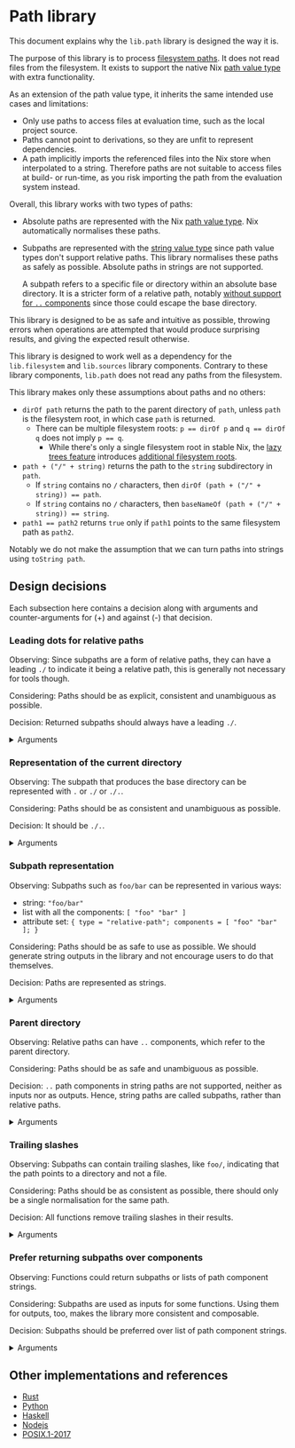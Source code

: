 # Path library

This document explains why the `lib.path` library is designed the way it is.

The purpose of this library is to process [filesystem paths].
It does not read files from the filesystem.
It exists to support the native Nix [path value type] with extra functionality.

[filesystem paths]: https://en.m.wikipedia.org/wiki/Path_(computing)
[path value type]: https://nixos.org/manual/nix/stable/language/values.html#type-path

As an extension of the path value type, it inherits the same intended use cases and limitations:
- Only use paths to access files at evaluation time, such as the local project source.
- Paths cannot point to derivations, so they are unfit to represent dependencies.
- A path implicitly imports the referenced files into the Nix store when interpolated to a string.
  Therefore paths are not suitable to access files at build- or run-time, as you risk importing the path from the evaluation system instead.

Overall, this library works with two types of paths:
- Absolute paths are represented with the Nix [path value type].
  Nix automatically normalises these paths.
- Subpaths are represented with the [string value type] since path value types don't support relative paths.
  This library normalises these paths as safely as possible.
  Absolute paths in strings are not supported.

  A subpath refers to a specific file or directory within an absolute base directory.
  It is a stricter form of a relative path, notably [without support for `..` components][parents] since those could escape the base directory.

[string value type]: https://nixos.org/manual/nix/stable/language/values.html#type-string

This library is designed to be as safe and intuitive as possible, throwing errors when operations are attempted that would produce surprising results, and giving the expected result otherwise.

This library is designed to work well as a dependency for the `lib.filesystem` and `lib.sources` library components.
Contrary to these library components, `lib.path` does not read any paths from the filesystem.

This library makes only these assumptions about paths and no others:
- `dirOf path` returns the path to the parent directory of `path`, unless `path` is the filesystem root, in which case `path` is returned.
  - There can be multiple filesystem roots: `p == dirOf p` and `q == dirOf q` does not imply `p == q`.
    - While there's only a single filesystem root in stable Nix, the [lazy trees feature](https://github.com/NixOS/nix/pull/6530) introduces [additional filesystem roots](https://github.com/NixOS/nix/pull/6530#discussion_r1041442173).
- `path + ("/" + string)` returns the path to the `string` subdirectory in `path`.
  - If `string` contains no `/` characters, then `dirOf (path + ("/" + string)) == path`.
  - If `string` contains no `/` characters, then `baseNameOf (path + ("/" + string)) == string`.
- `path1 == path2` returns `true` only if `path1` points to the same filesystem path as `path2`.

Notably we do not make the assumption that we can turn paths into strings using `toString path`.

## Design decisions

Each subsection here contains a decision along with arguments and counter-arguments for (+) and against (-) that decision.

### Leading dots for relative paths
[leading-dots]: #leading-dots-for-relative-paths

Observing: Since subpaths are a form of relative paths, they can have a leading `./` to indicate it being a relative path, this is generally not necessary for tools though.

Considering: Paths should be as explicit, consistent and unambiguous as possible.

Decision: Returned subpaths should always have a leading `./`.

<details>
<summary>Arguments</summary>

- (+) In shells, just running `foo` as a command wouldn't execute the file `foo`, whereas `./foo` would execute the file.
  In contrast, `foo/bar` does execute that file without the need for `./`.
  This can lead to confusion about when a `./` needs to be prefixed.
  If a `./` is always included, this becomes a non-issue.
  This effectively then means that paths don't overlap with command names.
- (+) Prepending with `./` makes the subpaths always valid as relative Nix path expressions.
- (+) Using paths in command line arguments could give problems if not escaped properly, e.g. if a path was `--version`.
  This is not a problem with `./--version`.
  This effectively then means that paths don't overlap with GNU-style command line options.
- (-) `./` is not required to resolve relative paths, resolution always has an implicit `./` as prefix.
- (-) It's less noisy without the `./`, e.g. in error messages.
  - (+) But similarly, it could be confusing whether something was even a path.
    e.g. `foo` could be anything, but `./foo` is more clearly a path.
- (+) Makes it more uniform with absolute paths (those always start with `/`).
  - (-) That is not relevant for practical purposes.
- (+) `find` also outputs results with `./`.
  - (-) But only if you give it an argument of `.`.
    If you give it the argument `some-directory`, it won't prefix that.
- (-) `realpath --relative-to` doesn't prefix relative paths with `./`.
  - (+) There is no need to return the same result as `realpath`.

</details>

### Representation of the current directory
[curdir]: #representation-of-the-current-directory

Observing: The subpath that produces the base directory can be represented with `.` or `./` or `./.`.

Considering: Paths should be as consistent and unambiguous as possible.

Decision: It should be `./.`.

<details>
<summary>Arguments</summary>

- (+) `./` would be inconsistent with [the decision to not persist trailing slashes][trailing-slashes].
- (-) `.` is how `realpath` normalises paths.
- (+) `.` can be interpreted as a shell command (it's a builtin for sourcing files in `bash` and `zsh`).
- (+) `.` would be the only path without a `/`.
  It could not be used as a Nix path expression, since those require at least one `/` to be parsed as such.
- (-) `./.` is rather long.
  - (-) We don't require users to type this though, as it's only output by the library.
    As inputs all three variants are supported for subpaths (and we can't do anything about absolute paths)
- (-) `dirOf "foo" == "."`, so `.` would be consistent with that.
- (+) `./.` is consistent with the [decision to have leading `./`][leading-dots].
- (+) `./.` is a valid Nix path expression, although this property does not hold for every relative path or subpath.

</details>

### Subpath representation
[relrepr]: #subpath-representation

Observing: Subpaths such as `foo/bar` can be represented in various ways:
- string: `"foo/bar"`
- list with all the components: `[ "foo" "bar" ]`
- attribute set: `{ type = "relative-path"; components = [ "foo" "bar" ]; }`

Considering: Paths should be as safe to use as possible.
We should generate string outputs in the library and not encourage users to do that themselves.

Decision: Paths are represented as strings.

<details>
<summary>Arguments</summary>

- (+) It's simpler for the users of the library.
  One doesn't have to convert a path a string before it can be used.
  - (+) Naively converting the list representation to a string with `concatStringsSep "/"` would break for `[]`, requiring library users to be more careful.
- (+) It doesn't encourage people to do their own path processing and instead use the library.
  With a list representation it would seem easy to just use `lib.lists.init` to get the parent directory, but then it breaks for `.`, which would be represented as `[ ]`.
- (+) `+` is convenient and doesn't work on lists and attribute sets.
  - (-) Shouldn't use `+` anyways, we export safer functions for path manipulation.

</details>

### Parent directory
[parents]: #parent-directory

Observing: Relative paths can have `..` components, which refer to the parent directory.

Considering: Paths should be as safe and unambiguous as possible.

Decision: `..` path components in string paths are not supported, neither as inputs nor as outputs.
Hence, string paths are called subpaths, rather than relative paths.

<details>
<summary>Arguments</summary>

- (+) If we wanted relative paths to behave according to the "physical" interpretation (as a directory tree with relations between nodes), it would require resolving symlinks, since e.g. `foo/..` would not be the same as `.` if `foo` is a symlink.
  - (-) The "logical" interpretation is also valid (treating paths as a sequence of names), and is used by some software.
    It is simpler, and not using symlinks at all is safer.
  - (+) Mixing both models can lead to surprises.
  - (+) We can't resolve symlinks without filesystem access.
  - (+) Nix also doesn't support reading symlinks at evaluation time.
  - (-) We could just not handle such cases, e.g. `equals "foo" "foo/bar/.. == false`.
    The paths are different, we don't need to check whether the paths point to the same thing.
    - (+) Assume we said `relativeTo /foo /bar == "../bar"`.
      If this is used like `/bar/../foo` in the end, and `bar` turns out to be a symlink to somewhere else, this won't be accurate.
      - (-) We could decide to not support such ambiguous operations, or mark them as such, e.g. the normal `relativeTo` will error on such a case, but there could be `extendedRelativeTo` supporting that.
- (-) `..` are a part of paths, a path library should therefore support it.
  - (+) If we can convincingly argue that all such use cases are better done e.g. with runtime tools, the library not supporting it can nudge people towards using those.
- (-) We could allow "..", but only in the prefix.
  - (+) Then we'd have to throw an error for doing `append /some/path "../foo"`, making it non-composable.
  - (+) The same is for returning paths with `..`: `relativeTo /foo /bar => "../bar"` would produce a non-composable path.
- (+) We argue that `..` is not needed at the Nix evaluation level, since we'd always start evaluation from the project root and don't go up from there.
  - (+) `..` is supported in Nix paths, turning them into absolute paths.
    - (-) This is ambiguous in the presence of symlinks.
- (+) If you need `..` for building or runtime, you can use build-/run-time tooling to create those (e.g. `realpath` with `--relative-to`), or use absolute paths instead.
  This also gives you the ability to correctly handle symlinks.

</details>

### Trailing slashes
[trailing-slashes]: #trailing-slashes

Observing: Subpaths can contain trailing slashes, like `foo/`, indicating that the path points to a directory and not a file.

Considering: Paths should be as consistent as possible, there should only be a single normalisation for the same path.

Decision: All functions remove trailing slashes in their results.

<details>
<summary>Arguments</summary>

- (+) It allows normalisations to be unique, in that there's only a single normalisation for the same path.
  If trailing slashes were preserved, both `foo/bar` and `foo/bar/` would be valid but different normalisations for the same path.
- Comparison to other frameworks to figure out the least surprising behavior:
  - (+) Nix itself doesn't support trailing slashes when parsing and doesn't preserve them when appending paths.
  - (-) [Rust's std::path](https://doc.rust-lang.org/std/path/index.html) does preserve them during [construction](https://doc.rust-lang.org/std/path/struct.Path.html#method.new).
    - (+) Doesn't preserve them when returning individual [components](https://doc.rust-lang.org/std/path/struct.Path.html#method.components).
    - (+) Doesn't preserve them when [canonicalizing](https://doc.rust-lang.org/std/path/struct.Path.html#method.canonicalize).
  - (+) [Python 3's pathlib](https://docs.python.org/3/library/pathlib.html#module-pathlib) doesn't preserve them during [construction](https://docs.python.org/3/library/pathlib.html#pathlib.PurePath).
    - Notably it represents the individual components as a list internally.
  - (-) [Haskell's filepath](https://hackage.haskell.org/package/filepath-1.4.100.0) has [explicit support](https://hackage.haskell.org/package/filepath-1.4.100.0/docs/System-FilePath.html#g:6) for handling trailing slashes.
    - (-) Does preserve them for [normalisation](https://hackage.haskell.org/package/filepath-1.4.100.0/docs/System-FilePath.html#v:normalise).
  - (-) [NodeJS's Path library](https://nodejs.org/api/path.html) preserves trailing slashes for [normalisation](https://nodejs.org/api/path.html#pathnormalizepath).
    - (+) For [parsing a path](https://nodejs.org/api/path.html#pathparsepath) into its significant elements, trailing slashes are not preserved.
- (+) Nix's builtin function `dirOf` gives an unexpected result for paths with trailing slashes: `dirOf "foo/bar/" == "foo/bar"`.
  Inconsistently, `baseNameOf` works correctly though: `baseNameOf "foo/bar/" == "bar"`.
  - (-) We are writing a path library to improve handling of paths though, so we shouldn't use these functions and discourage their use.
- (-) Unexpected result when normalising intermediate paths, like `relative.normalise ("foo" + "/") + "bar" == "foobar"`.
  - (+) This is not a practical use case though.
  - (+) Don't use `+` to append paths, this library has a `join` function for that.
    - (-) Users might use `+` out of habit though.
- (+) The `realpath` command also removes trailing slashes.
- (+) Even with a trailing slash, the path is the same, it's only an indication that it's a directory.

</details>

### Prefer returning subpaths over components
[subpath-preference]: #prefer-returning-subpaths-over-components

Observing: Functions could return subpaths or lists of path component strings.

Considering: Subpaths are used as inputs for some functions.
Using them for outputs, too, makes the library more consistent and composable.

Decision: Subpaths should be preferred over list of path component strings.

<details>
<summary>Arguments</summary>

- (+) It is consistent with functions accepting subpaths, making the library more composable
- (-) It is less efficient when the components are needed, because after creating the normalised subpath string, it will have to be parsed into components again
  - (+) If necessary, we can still make it faster by adding builtins to Nix
  - (+) Alternatively if necessary, versions of these functions that return components could later still be introduced.
- (+) It makes the path library simpler because there's only two types (paths and subpaths).
  Only `lib.path.subpath.components` can be used to get a list of components.
  And once we have a list of component strings, `lib.lists` and `lib.strings` can be used to operate on them.
  For completeness, `lib.path.subpath.join` allows converting the list of components back to a subpath.
</details>

## Other implementations and references

- [Rust](https://doc.rust-lang.org/std/path/struct.Path.html)
- [Python](https://docs.python.org/3/library/pathlib.html)
- [Haskell](https://hackage.haskell.org/package/filepath-1.4.100.0/docs/System-FilePath.html)
- [Nodejs](https://nodejs.org/api/path.html)
- [POSIX.1-2017](https://pubs.opengroup.org/onlinepubs/9699919799/nframe.html)
